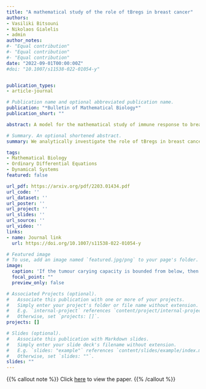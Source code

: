 ```yaml
---
title: "A mathematical study of the role of tBregs in breast cancer"
authors:
- Vasiliki Bitsouni
- Nikolaos Gialelis
- admin
author_notes:
#- "Equal contribution"
#- "Equal contribution"
#- "Equal contribution"
date: "2022-09-01T00:00:00Z"
#doi: "10.1007/s11538-022-01054-y"


publication_types:
- article-journal

# Publication name and optional abbreviated publication name.
publication: "*Bulletin of Mathematical Biology*"
publication_short: ""

abstract: A model for the mathematical study of immune response to breast cancer is proposed and studied, both analytically and numerically. It is a simplification of a complex one, recently introduced by two of the present authors. It serves for a compact study of the dynamical role in cancer promotion of a relatively recently described subgroup of regulatory B cells, which are evoked by the tumour.

# Summary. An optional shortened abstract.
summary: We analytically investigate the role of tBregs in breast cancer progression.

tags:
- Mathematical Biology
- Ordinary Differential Equations
- Dynamical Systems
featured: false

url_pdf: https://arxiv.org/pdf/2203.01434.pdf
url_code: ''
url_dataset: ''
url_poster: ''
url_project: ''
url_slides: ''
url_source: ''
url_video: ''
links:
- name: Journal link
  url: https://doi.org/10.1007/s11538-022-01054-y

# Featured image
# To use, add an image named `featured.jpg/png` to your page's folder. 
image:
  caption: 'If the tumour carying capacity is bounded from below, then the breast tumour will eventually reach its carrying capacity due to the effect of an increasing population of tBregs, i.e. $T \nearrow \frac{1}{b}$ when $B \nearrow$ .'
  focal_point: ""
  preview_only: false

# Associated Projects (optional).
#   Associate this publication with one or more of your projects.
#   Simply enter your project's folder or file name without extension.
#   E.g. `internal-project` references `content/project/internal-project/index.md`.
#   Otherwise, set `projects: []`.
projects: []

# Slides (optional).
#   Associate this publication with Markdown slides.
#   Simply enter your slide deck's filename without extension.
#   E.g. `slides: "example"` references `content/slides/example/index.md`.
#   Otherwise, set `slides: ""`.
slides: ""
---
```


{{% callout note %}}
Click [here](https://arxiv.org/pdf/2203.01434.pdf) to view the paper.
{{% /callout %}}